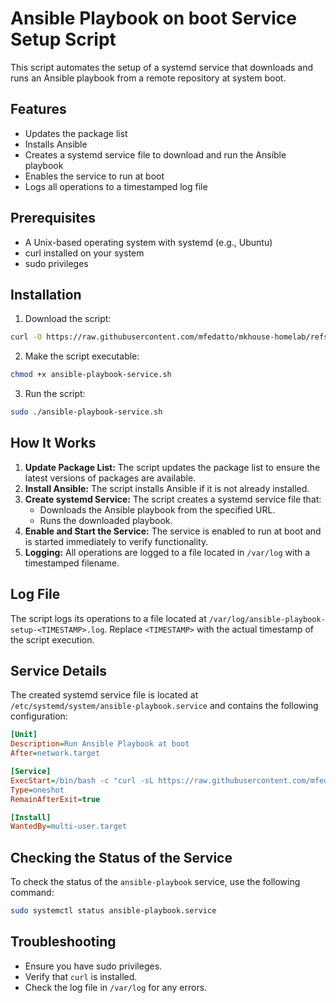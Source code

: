 # Ansible Playbook on boot Service Setup Script

This script automates the setup of a systemd service that downloads and runs an Ansible playbook from a remote repository at system boot. 

## Features

- Updates the package list
- Installs Ansible
- Creates a systemd service file to download and run the Ansible playbook
- Enables the service to run at boot
- Logs all operations to a timestamped log file

## Prerequisites

- A Unix-based operating system with systemd (e.g., Ubuntu)
- curl installed on your system
- sudo privileges

## Installation

1. Download the script:

``` bash
curl -O https://raw.githubusercontent.com/mfedatto/mkhouse-homelab/refs/heads/master/ansible-on-boot/ansible-playbook-service.sh
```

2. Make the script executable:

``` bash
chmod +x ansible-playbook-service.sh
```

3. Run the script:

``` bash
sudo ./ansible-playbook-service.sh
```

## How It Works

1. **Update Package List:** The script updates the package list to ensure the latest versions of packages are available.
2. **Install Ansible:** The script installs Ansible if it is not already installed.
3. **Create systemd Service:** The script creates a systemd service file that:
    - Downloads the Ansible playbook from the specified URL.
    - Runs the downloaded playbook.
4. **Enable and Start the Service:** The service is enabled to run at boot and is started immediately to verify functionality.
5. **Logging:** All operations are logged to a file located in `/var/log` with a timestamped filename.

## Log File

The script logs its operations to a file located at `/var/log/ansible-playbook-setup-<TIMESTAMP>.log`. Replace `<TIMESTAMP>` with the actual timestamp of the script execution.

## Service Details

The created systemd service file is located at `/etc/systemd/system/ansible-playbook.service` and contains the following configuration:

``` ini
[Unit]
Description=Run Ansible Playbook at boot
After=network.target

[Service]
ExecStart=/bin/bash -c "curl -sL https://raw.githubusercontent.com/mfedatto/mkhouse-homelab/refs/heads/master/ansible-on-boot/ansible-playbook.yaml -o /tmp/ansible-playbook.yaml && ansible-playbook /tmp/ansible-playbook.yaml"
Type=oneshot
RemainAfterExit=true

[Install]
WantedBy=multi-user.target
```

## Checking the Status of the Service

To check the status of the `ansible-playbook` service, use the following command:

``` bash
sudo systemctl status ansible-playbook.service
```

## Troubleshooting

- Ensure you have sudo privileges.
- Verify that `curl` is installed.
- Check the log file in `/var/log` for any errors.